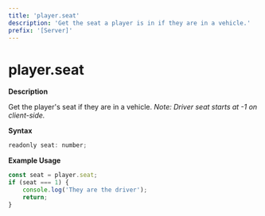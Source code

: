 ```yaml
---
title: 'player.seat'
description: 'Get the seat a player is in if they are in a vehicle.'
prefix: '[Server]'
---
```


# player.seat

**Description**

Get the player's seat if they are in a vehicle.
_Note: Driver seat starts at -1 on client-side._

**Syntax**

```js
readonly seat: number;
```

**Example Usage**

```js
const seat = player.seat;
if (seat === 1) {
    console.log('They are the driver');
    return;
}
```

